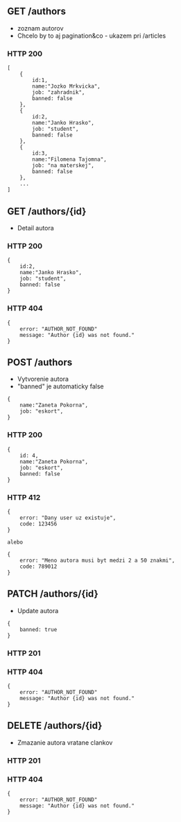 ## GET /authors
- zoznam autorov
- Chcelo by to aj pagination&co - ukazem pri /articles

### HTTP 200
```
[
    {
        id:1,
        name:"Jozko Mrkvicka",
        job: "zahradnik",
        banned: false
    },
    {
        id:2,
        name:"Janko Hrasko",
        job: "student",
        banned: false
    },
    {
        id:3,
        name:"Filomena Tajomna",
        job: "na materskej",
        banned: false
    },
    ...
]
```

## GET /authors/{id}
- Detail autora

### HTTP 200
```
{
    id:2,
    name:"Janko Hrasko",
    job: "student",
    banned: false
}
```
### HTTP 404
```
{
    error: "AUTHOR_NOT_FOUND"
    message: "Author {id} was not found."
}
```

## POST /authors
- Vytvorenie autora
- "banned" je automaticky false
```
{
    name:"Zaneta Pokorna",
    job: "eskort",
}
```
### HTTP 200
```
{
    id: 4,
    name:"Zaneta Pokorna",
    job: "eskort",
    banned: false
}
```

### HTTP 412
```
{
    error: "Dany user uz existuje",
    code: 123456    
}

alebo 

{
    error: "Meno autora musi byt medzi 2 a 50 znakmi",
    code: 789012
}
```


## PATCH /authors/{id}
- Update autora
```
{    
    banned: true
}
```

### HTTP 201

### HTTP 404
```
{
    error: "AUTHOR_NOT_FOUND"
    message: "Author {id} was not found."
}
```

## DELETE /authors/{id}

- Zmazanie autora vratane clankov

### HTTP 201

### HTTP 404
```
{
    error: "AUTHOR_NOT_FOUND"
    message: "Author {id} was not found."
}
```


